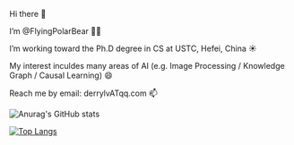 Hi there 👋

I’m  @FlyingPolarBear 🐻‍❄ 

I’m working toward the Ph.D degree in CS at USTC, Hefei, China ☀️

My interest inculdes many areas of AI (e.g. Image Processing / Knowledge Graph / Causal Learning) 😄

Reach me by email: derrylvATqq.com 📫

![Anurag's GitHub stats](https://github-readme-stats.vercel.app/api?username=flyingpolarbear&show_icons=true&hide=contribs,prs)

[![Top Langs](https://github-readme-stats.vercel.app/api/top-langs/?username=flyingpolarbear&layout=compact)](https://github.com/anuraghazra/github-readme-stats)

<!---
FlyingPolarBear/FlyingPolarBear is a ✨ special ✨ repository because its `README.md` (this file) appears on your GitHub profile.
You can click the Preview link to take a look at your changes.
--->
